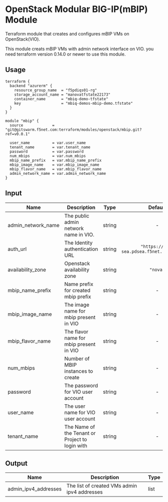 # OpenStack Modular BIG-IP(mBIP) Module

Terraform module that creates and configures mBIP VMs on OpenStack(VIO).

This module creats mBIP VMs with admin network interface on VIO. you need terraform version 0.14.0 or newer to use this module.

## Usage

```
terraform {
  backend "azurerm" {
    resource_group_name  = "f5pdiqs01-rg"
    storage_account_name = "manovatfstate22173"
    container_name       = "mbiq-demo-tfstate"
    key                  = "mbiq-demos-mbip-demo.tfstate"
  }
}

module "mbip" {
  source             = "git@gitswarm.f5net.com:terraform/modules/openstack/mbip.git?ref=v0.0.1"

  user_name          = var.user_name
  tenant_name        = var.tenant_name
  password           = var.password
  num_mbips          = var.num_mbips
  mbip_name_prefix   = var.mbip_name_prefix
  mbip_image_name    = var.mbip_image_name
  mbip_flavor_name   = var.mbip_flavor_name
  admin_network_name = var.admin_network_name
}
```

## Input

| Name | Description | Type | Default | Required |
|------|-------------|:----:|:-----:|:-----:|
| admin_network_name | The public admin network name in VIO. | string | - | yes |
| auth_url | The Identity authentication URL | string | `"https://vio-sea.pdsea.f5net.com:5000/v3"` | no |
| availability_zone | Openstack availability zone | string | `"nova"` | no |
| mbip_name_prefix | Name prefix for created mbip prefix | string | - | yes |
| mbip_image_name | The image name for mbip present in VIO | string | - | yes |
| mbip_flavor_name | The flavor name for mbip present in VIO | string | - | yes |
| num_mbips | Number of MBIP instances to create | string | - | yes |
| password | The password for VIO user account | string | - | yes |
| user_name | The user name for VIO user account | string | - | yes |
| tenant_name | The Name of the Tenant or Project to login with | string | - | yes |

## Output

Name | Description | Type
---- | ----------- | ----
admin_ipv4_addresses | The list of created VMs admin ipv4 addresses | list
